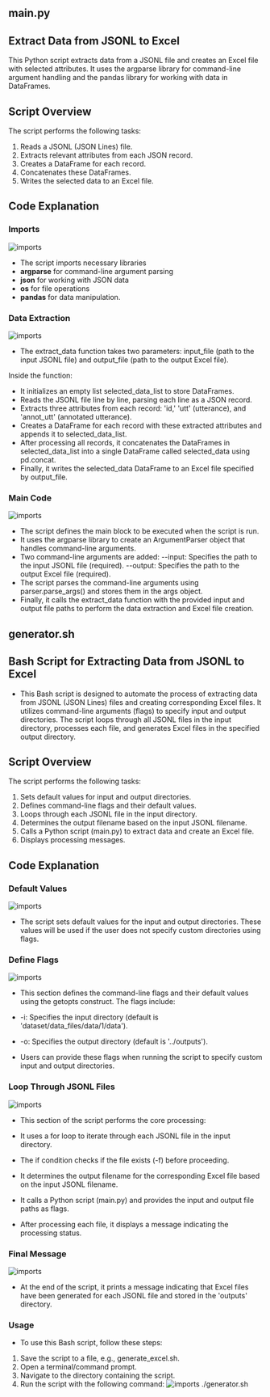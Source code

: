 ## main.py
## Extract Data from JSONL to Excel

This Python script extracts data from a JSONL file and creates an Excel file with selected attributes. It uses the argparse library for command-line argument handling and the pandas library for working with data in DataFrames.
## Script Overview
The script performs the following tasks:
1. Reads a JSONL (JSON Lines) file.
2. Extracts relevant attributes from each JSON record.
3. Creates a DataFrame for each record.
4. Concatenates these DataFrames.
5. Writes the selected data to an Excel file.

## Code Explanation
### Imports
![imports](images/imports.png)
- The script imports necessary libraries
- **argparse** for command-line argument parsing
- **json** for working with JSON data
- **os** for file operations
- **pandas** for data manipulation.
### Data Extraction
![imports](images/data_extraction.png)
- The extract_data function takes two parameters: input_file (path to the input JSONL file) and output_file (path to the output Excel file).

Inside the function:
- It initializes an empty list selected_data_list to store DataFrames.
- Reads the JSONL file line by line, parsing each line as a JSON record.
- Extracts three attributes from each record: 'id,' 'utt' (utterance), and 'annot_utt' (annotated utterance).
- Creates a DataFrame for each record with these extracted attributes and appends it to selected_data_list.
- After processing all records, it concatenates the DataFrames in selected_data_list into a single DataFrame called selected_data using pd.concat.
- Finally, it writes the selected_data DataFrame to an Excel file specified by output_file.
### Main Code
![imports](images/main_code.png)
- The script defines the main block to be executed when the script is run.
- It uses the argparse library to create an ArgumentParser object that handles command-line arguments.
- Two command-line arguments are added:
        --input: Specifies the path to the input JSONL file (required).
        --output: Specifies the path to the output Excel file (required).
- The script parses the command-line arguments using parser.parse_args() and stores them in the args object.
- Finally, it calls the extract_data function with the provided input and output file paths to perform the data extraction and Excel file creation.

## generator.sh
## Bash Script for Extracting Data from JSONL to Excel
- This Bash script is designed to automate the process of extracting data from JSONL (JSON Lines) files and creating corresponding Excel files. It utilizes command-line arguments (flags) to specify input and output directories. The script loops through all JSONL files in the input directory, processes each file, and generates Excel files in the specified output directory.
## Script Overview

The script performs the following tasks:

1. Sets default values for input and output directories.
2. Defines command-line flags and their default values.
3. Loops through each JSONL file in the input directory.
4. Determines the output filename based on the input JSONL filename.
5. Calls a Python script (main.py) to extract data and create an Excel file.
6. Displays processing messages.

## Code Explanation
### Default Values
![imports](images/default_v.png)
- The script sets default values for the input and output directories. These values will be used if the user does not specify custom directories using flags.
### Define Flags
![imports](images/flags.png)
- This section defines the command-line flags and their default values using the getopts construct. The flags include:

- -i: Specifies the input directory (default is 'dataset/data_files/data/1/data').
- -o: Specifies the output directory (default is '../outputs').

- Users can provide these flags when running the script to specify custom input and output directories.
### Loop Through JSONL Files
![imports](images/loop.png)
- This section of the script performs the core processing:

- It uses a for loop to iterate through each JSONL file in the input directory.
- The if condition checks if the file exists (-f) before proceeding.
- It determines the output filename for the corresponding Excel file based on the input JSONL filename.
- It calls a Python script (main.py) and provides the input and output file paths as flags.
- After processing each file, it displays a message indicating the processing status.
### Final Message
![imports](images/message.png)
- At the end of the script, it prints a message indicating that Excel files have been generated for each JSONL file and stored in the 'outputs' directory.
### Usage

- To use this Bash script, follow these steps:

1. Save the script to a file, e.g., generate_excel.sh.
2. Open a terminal/command prompt.
3. Navigate to the directory containing the script.
4. Run the script with the following command:
![imports](images/usage.png)
        ./generator.sh
